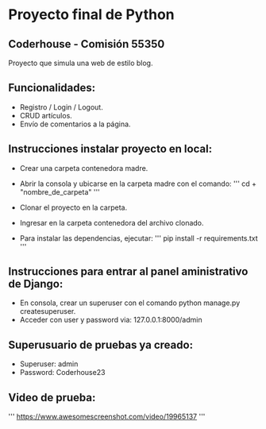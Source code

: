 # Proyecto final de Python

## Coderhouse - Comisión 55350
Proyecto que simula una web de estilo blog.
## Funcionalidades:
+ Registro / Login / Logout.
+ CRUD artículos.
+ Envío de comentarios a la página.

## Instrucciones instalar proyecto en local:
+ Crear una carpeta contenedora madre.
+ Abrir la consola y ubicarse en la carpeta madre con el comando:
'''
cd + "nombre_de_carpeta"
'''
+ Clonar el proyecto en la carpeta.
+ Ingresar en la carpeta contenedora del archivo clonado.

+ Para instalar las dependencias, ejecutar:
'''
pip install -r requirements.txt
'''
## Instrucciones para entrar al panel aministrativo de Django:
+ En consola, crear un superuser con el comando python manage.py createsuperuser.
+ Acceder con user y password via: 127.0.0.1:8000/admin

## Superusuario de pruebas ya creado:

+ Superuser: admin
+ Password: Coderhouse23

## Video de prueba:

'''
https://www.awesomescreenshot.com/video/19965137
'''